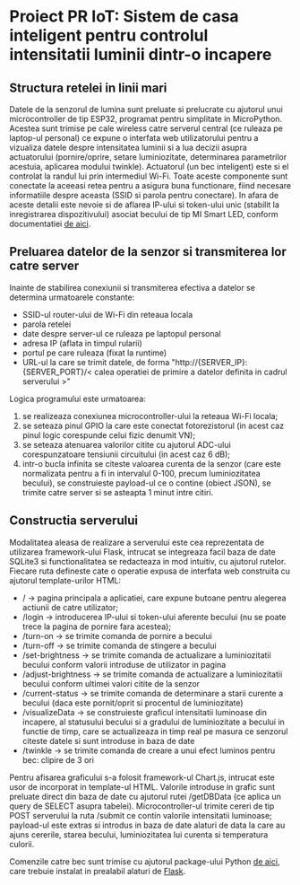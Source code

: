 # Proiect PR IoT: Sistem de casa inteligent pentru controlul intensitatii luminii dintr-o incapere

## Structura retelei in linii mari

Datele de la senzorul de lumina sunt preluate si prelucrate cu ajutorul unui microcontroller de tip ESP32, programat pentru simplitate in MicroPython. Acestea
sunt trimise pe cale wireless catre serverul central (ce ruleaza pe laptop-ul personal) ce expune o interfata web utilizatorului pentru a vizualiza
datele despre intensitatea luminii si a lua decizii asupra actuatorului (pornire/oprire, setare luminiozitate, determinarea parametrilor acestuia, aplicarea
modului twinkle). Actuatorul (un bec inteligent) este si el controlat la randul lui prin intermediul Wi-Fi. Toate aceste componente sunt conectate la aceeasi
retea pentru a asigura buna functionare, fiind necesare informatiile despre aceasta (SSID si parola pentru conectare). In afara de aceste detalii este nevoie
si de aflarea IP-ului si token-ului unic (stabilit la inregistrarea dispozitivului) asociat becului de tip MI Smart LED, conform documentatiei [de aici](https://github.com/Squachen/micloud/).

## Preluarea datelor de la senzor si transmiterea lor catre server

Inainte de stabilirea conexiunii si transmiterea efectiva a datelor se determina urmatoarele constante:
- SSID-ul router-ului de Wi-Fi din reteaua locala
- parola retelei
- date despre server-ul ce ruleaza pe laptopul personal
- adresa IP (aflata in timpul rularii)
- portul pe care ruleaza (fixat la runtime)
- URL-ul la care se trimit datele, de forma "http://{SERVER_IP}:{SERVER_PORT}/< calea operatiei de primire a datelor definita in cadrul serverului >"

Logica programului este urmatoarea:
1. se realizeaza conexiunea microcontroller-ului la reteaua Wi-Fi locala;
2. se seteaza pinul GPIO la care este conectat fotorezistorul (in acest caz pinul logic corespunde celui fizic denumit VN);
3. se seteaza atenuarea valorilor citite cu ajutorul ADC-ului corespunzatoare tensiunii circuitului (in acest caz 6 dB);
4. intr-o bucla infinita se citeste valoarea curenta de la senzor (care este normalizata pentru a fi in intervalul 0-100, precum luminiozitatea becului), se construieste payload-ul ce o contine (obiect JSON), se trimite catre server si se asteapta 1 minut intre citiri.

## Constructia serverului
Modalitatea aleasa de realizare a serverului este cea reprezentata de utilizarea framework-ului Flask, intrucat se integreaza facil baza de date SQLite3 si functionalitatea se redacteaza in mod intuitiv, cu ajutorul rutelor. Fiecare ruta defineste cate o operatie expusa de interfata web construita cu ajutorul template-urilor HTML:
- / -> pagina principala a aplicatiei, care expune butoane pentru alegerea actiunii de catre utilizator;
- /login -> introducerea IP-ului si token-ului aferente becului (nu se poate trece la pagina de pornire fara acestea);
- /turn-on -> se trimite comanda de pornire a becului
- /turn-off -> se trimite comanda de stingere a becului
- /set-brightness -> se trimite comanda de actualizare a luminiozitatii becului conform valorii introduse de utilizator in pagina
- /adjust-brightness -> se trimite comanda de actualizare a luminiozitatii becului conform ultimei valori citite de la senzor
- /current-status -> se trimite comanda de determinare a starii curente a becului (daca este pornit/oprit si procentul de luminiozitate)
- /visualizeData -> se construieste graficul intensitatii luminoase din incapere, al statusului becului si a gradului de luminiozitate a becului in functie de timp, care se actualizeaza in timp real pe masura ce senzorul citeste datele si sunt introduse in baza de date
- /twinkle -> se trimite comanda de creare a unui efect luminos pentru bec: clipire de 3 ori

Pentru afisarea graficului s-a folosit framework-ul Chart.js, intrucat este usor de incorporat in template-ul HTML. Valorile introduse in grafic sunt preluate direct din baza de date cu ajutorul rutei /getDBData (ce aplica un query de SELECT asupra tabelei). Microcontroller-ul trimite cereri de tip POST serverului la ruta /submit ce contin valorile intensitatii luminoase; payload-ul este extras si introdus in baza de date alaturi de data la care
au ajuns cererile, starea becului, luminiozitatea lui curenta si temperatura culorii.

Comenzile catre bec sunt trimise cu ajutorul package-ului Python [de aici](https://github.com/rytilahti/python-miio), care trebuie instalat in prealabil alaturi de [Flask](https://pypi.org/project/Flask/).
